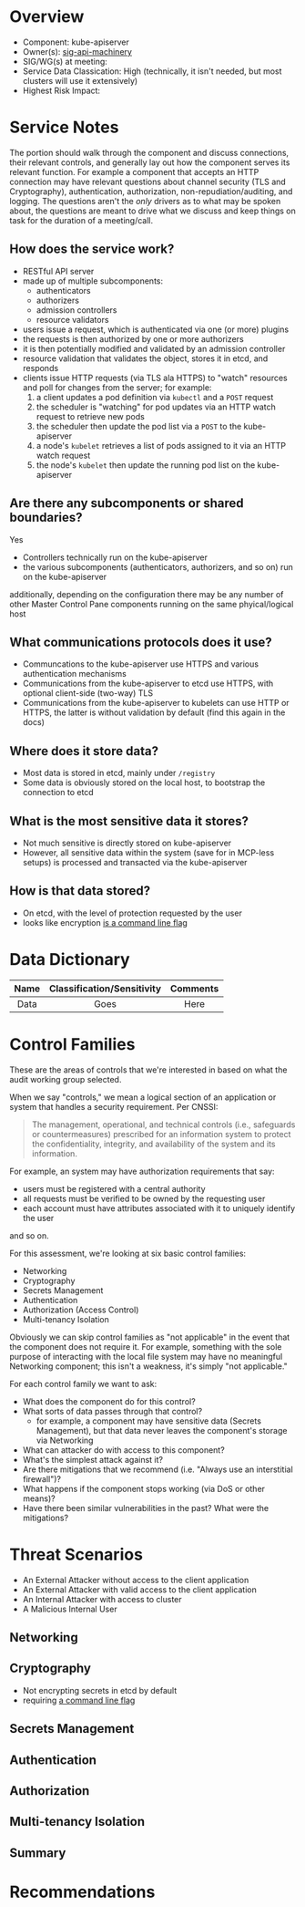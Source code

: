 # Overview

- Component: kube-apiserver
- Owner(s): [sig-api-machinery](https://github.com/kubernetes/community/tree/master/sig-api-machinery)
- SIG/WG(s) at meeting:
- Service Data Classication: High (technically, it isn't needed, but most clusters will use it extensively)
- Highest Risk Impact:

# Service Notes

The portion should walk through the component and discuss connections, their relevant controls, and generally lay out how the component serves its relevant function. For example
a component that accepts an HTTP connection may have relevant questions about channel security (TLS and Cryptography), authentication, authorization, non-repudiation/auditing,
and logging. The questions aren't the *only* drivers as to what may be spoken about, the questions are meant to drive what we discuss and keep things on task for the duration
of a meeting/call.

## How does the service work?

- RESTful API server
- made up of multiple subcomponents:
  - authenticators
  - authorizers 
  - admission controllers 
  - resource validators
- users issue a request, which is authenticated via one (or more) plugins
- the requests is then authorized by one or more authorizers
- it is then potentially modified and validated by an admission controller
- resource validation that validates the object, stores it in etcd, and responds
- clients issue HTTP requests (via TLS ala HTTPS) to "watch" resources and poll for changes from the server; for example:
  1. a client updates a pod definition via `kubectl` and a `POST` request
  1. the scheduler is "watching" for pod updates via an HTTP watch request to retrieve new pods
  1. the scheduler then update the pod list via a `POST` to the kube-apiserver
  1. a node's `kubelet` retrieves a list of pods assigned to it via an HTTP watch request
  1. the node's `kubelet` then update the running pod list on the kube-apiserver

## Are there any subcomponents or shared boundaries?

Yes

- Controllers technically run on the kube-apiserver
- the various subcomponents (authenticators, authorizers, and so on) run on the kube-apiserver 

additionally, depending on the configuration there may be any number of other Master Control Pane components running on the same phyical/logical host

## What communications protocols does it use?

- Communcations to the kube-apiserver use HTTPS and various authentication mechanisms
- Communications from the kube-apiserver to etcd use HTTPS, with optional client-side (two-way) TLS
- Communications from the kube-apiserver to kubelets can use HTTP or HTTPS, the latter is without validation by default (find this again in the docs)

## Where does it store data?

- Most data is stored in etcd, mainly under `/registry`
- Some data is obviously stored on the local host, to bootstrap the connection to etcd

## What is the most sensitive data it stores?

- Not much sensitive is directly stored on kube-apiserver
- However, all sensitive data within the system (save for in MCP-less setups) is processed and transacted via the kube-apiserver

## How is that data stored?

- On etcd, with the level of protection requested by the user
- looks like encryption [is a command line flag](https://kubernetes.io/docs/tasks/administer-cluster/encrypt-data/#configuration-and-determining-whether-encryption-at-rest-is-already-enabled)

# Data Dictionary

| Name | Classification/Sensitivity | Comments |
| :--: | :--: | :--: |
| Data | Goes | Here |

# Control Families 

These are the areas of controls that we're interested in based on what the audit working group selected. 

When we say "controls," we mean a logical section of an application or system that handles a security requirement. Per CNSSI:

> The management, operational, and technical controls (i.e., safeguards or countermeasures) prescribed for an information system to protect the confidentiality, integrity, and availability of the system and its information.

For example, an system may have authorization requirements that say:

- users must be registered with a central authority
- all requests must be verified to be owned by the requesting user
- each account must have attributes associated with it to uniquely identify the user

and so on. 

For this assessment, we're looking at six basic control families:

- Networking
- Cryptography
- Secrets Management
- Authentication
- Authorization (Access Control)
- Multi-tenancy Isolation

Obviously we can skip control families as "not applicable" in the event that the component does not require it. For example,
something with the sole purpose of interacting with the local file system may have no meaningful Networking component; this
isn't a weakness, it's simply "not applicable."

For each control family we want to ask:

- What does the component do for this control?
- What sorts of data passes through that control? 
  - for example, a component may have sensitive data (Secrets Management), but that data never leaves the component's storage via Networking
- What can attacker do with access to this component?
- What's the simplest attack against it?
- Are there mitigations that we recommend (i.e. "Always use an interstitial firewall")?
- What happens if the component stops working (via DoS or other means)?
- Have there been similar vulnerabilities in the past? What were the mitigations?

# Threat Scenarios

- An External Attacker without access to the client application
- An External Attacker with valid access to the client application
- An Internal Attacker with access to cluster
- A Malicious Internal User

## Networking

## Cryptography

- Not encrypting secrets in etcd by default
- requiring [a command line flag](https://kubernetes.io/docs/tasks/administer-cluster/encrypt-data/#configuration-and-determining-whether-encryption-at-rest-is-already-enabled)

## Secrets Management

## Authentication

## Authorization

## Multi-tenancy Isolation

## Summary

# Recommendations
